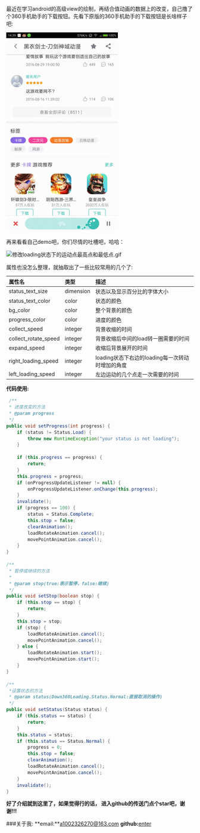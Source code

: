 最近在学习android的高级view的绘制，再结合值动画的数据上的改变，自己撸了个360手机助手的下载按钮。先看下原版的360手机助手的下载按钮是长啥样子吧:

![360下载按钮效果图.gif](https://github.com/1002326270xc/360Downloading-master/blob/master/photos/360下载按钮效果图.gif)

再来看看自己demo吧，你们尽情的吐槽吧，哈哈：


![修改loading状态下的运动点最高点和最低点.gif](https://github.com/1002326270xc/360Downloading-master/blob/master/photos/修改loading状态下的运动点最高点和最低点.gif)

属性也没怎么整理，就抽取出了一些比较常用的几个了:

| 属性名        | 类型           | 描述  |
| :------------- |:-------------| :-----|
| status_text_size      | dimension | 状态以及显示百分比的字体大小|
| status_text_color      | color | 状态的颜色 |
| bg_color      | color      |   整个背景的颜色 |
| progress_color | color      |    进度的颜色 |
| collect_speed | integer      |    背景收缩的时间 |
| collect_rotate_speed | integer      |    背景收缩后中间的load转一圈需要的时间 |
| expand_speed | integer      |   收缩后背景展开的时间|
| right_loading_speed | integer      |   loading状态下右边的loading每一次转动时增加的角度|
| left_loading_speed | integer      |   左边运动的几个点走一次需要的时间|

**代码使用:**
```java
 /**
 * 进度改变的方法
 * @param progress
 */
public void setProgress(int progress) {
    if (status != Status.Load) {
        throw new RuntimeException("your status is not loading");
    }

    if (this.progress == progress) {
        return;
    }
    this.progress = progress;
    if (onProgressUpdateListener != null) {
        onProgressUpdateListener.onChange(this.progress);
    }
    invalidate();
    if (progress == 100) {
        status = Status.Complete;
        this.stop = false;
        clearAnimation();
        loadRotateAnimation.cancel();
        movePointAnimation.cancel();
    }
}

/**
 * 暂停或继续的方法
 *
 * @param stop(true:表示暂停，false:继续)
 */
public void setStop(boolean stop) {
    if (this.stop == stop) {
        return;
    }
    this.stop = stop;
    if (stop) {
        loadRotateAnimation.cancel();
        movePointAnimation.cancel();
    } else {
        loadRotateAnimation.start();
        movePointAnimation.start();
    }
}

/**
 *设置状态的方法
 * @param status(Down360Loading.Status.Normal:直接取消的操作)
 */
public void setStatus(Status status) {
    if (this.status == status) {
        return;
    }
    this.status = status;
    if (this.status == Status.Normal) {
        progress = 0;
        this.stop = false;
        clearAnimation();
        loadRotateAnimation.cancel();
        movePointAnimation.cancel();
    }
    invalidate();
}
```

**好了介绍就到这里了，如果觉得行的话，
进入github的传送门点个star吧，谢谢!!!**

###关于我:
**email:**a1002326270@163.com
**github:**[enter](https://github.com/1002326270xc/360Downloading-master)
